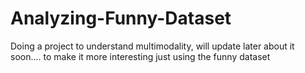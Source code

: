 # Analyzing-Funny-Dataset
Doing a project to understand multimodality, will update later about it soon.... to make it more interesting just using the funny dataset
